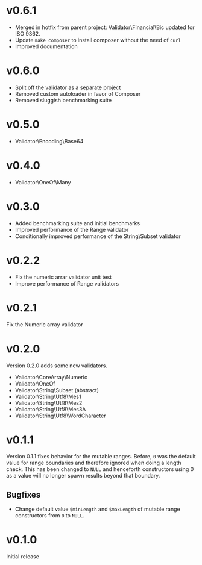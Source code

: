 # v0.6.1

- Merged in hotfix from parent project: Validator\Financial\Bic updated for ISO 9362.
- Update `make composer` to install composer without the need of `curl`
- Improved documentation

# v0.6.0

- Split off the validator as a separate project
- Removed custom autoloader in favor of Composer
- Removed sluggish benchmarking suite

# v0.5.0

- Validator\Encoding\Base64

# v0.4.0

- Validator\OneOf\Many

# v0.3.0

- Added benchmarking suite and initial benchmarks
- Improved performance of the Range validator
- Conditionally improved performance of the String\Subset validator

# v0.2.2

- Fix the numeric arrar validator unit test
- Improve performance of Range validators

# v0.2.1

Fix the Numeric array validator

# v0.2.0

Version 0.2.0 adds some new validators.

- Validator\CoreArray\Numeric
- Validator\OneOf
- Validator\String\Subset (abstract)
- Validator\String\Utf8\Mes1
- Validator\String\Utf8\Mes2
- Validator\String\Utf8\Mes3A
- Validator\String\Utf8\WordCharacter

# v0.1.1

Version 0.1.1 fixes behavior for the mutable ranges. Before, `0` was the default value
for range boundaries and therefore ignored when doing a length check.
This has been changed to `NULL` and henceforth constructors using 0 as a value will no
longer spawn results beyond that boundary.

## Bugfixes
- Change default value `$minLength` and `$maxLength` of mutable range constructors from
  `0` to `NULL`.

# v0.1.0

Initial release
